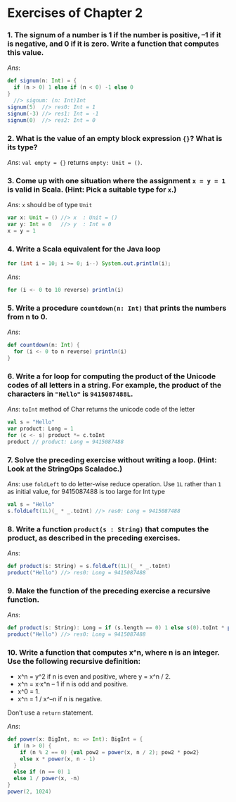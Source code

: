 Exercises of Chapter 2
======================

### 1. The signum of a number is 1 if the number is positive, –1 if it is negative, and 0 if it is zero. Write a function that computes this value.

_Ans_:

```scala
def signum(n: Int) = {
  if (n > 0) 1 else if (n < 0) -1 else 0
}
  //> signum: (n: Int)Int
signum(5)  //> res0: Int = 1
signum(-3) //> res1: Int = -1
signum(0)  //> res2: Int = 0
```

### 2. What is the value of an empty block expression `{}`? What is its type?

_Ans_: `val empty = {}` returns `empty: Unit = ()`.

### 3. Come up with one situation where the assignment `x = y = 1` is valid in Scala. (Hint: Pick a suitable type for `x`.)

_Ans_: `x` should be of type `Unit`

```scala
var x: Unit = () //> x  : Unit = ()
var y: Int = 0   //> y  : Int = 0
x = y = 1
```

### 4. Write a Scala equivalent for the Java loop

```java
for (int i = 10; i >= 0; i--) System.out.println(i);
```

_Ans_:

```scala
for (i <- 0 to 10 reverse) println(i)
```

### 5. Write a procedure `countdown(n: Int)` that prints the numbers from n to 0.

_Ans_:

```scala
def countdown(n: Int) {
  for (i <- 0 to n reverse) println(i)
}
```

### 6. Write a for loop for computing the product of the Unicode codes of all letters in a string. For example, the product of the characters in `"Hello"` is `9415087488L`.

_Ans_: `toInt` method of Char returns the unicode code of the letter

```scala
val s = "Hello"
var product: Long = 1
for (c <- s) product *= c.toInt
product // product: Long = 9415087488
```

### 7. Solve the preceding exercise without writing a loop. (Hint: Look at the StringOps Scaladoc.)

_Ans_: use `foldLeft` to do letter-wise reduce operation. Use `1L` rather than `1` as initial value, for 9415087488 is too large for Int type

```scala
val s = "Hello"
s.foldLeft(1L)(_ * _.toInt) //> res0: Long = 9415087488
```

### 8. Write a function `product(s : String)` that computes the product, as described in the preceding exercises.

_Ans_:

```scala
def product(s: String) = s.foldLeft(1L)(_ * _.toInt)
product("Hello") //> res0: Long = 9415087488
```

### 9. Make the function of the preceding exercise a recursive function.

_Ans_:

```scala
def product(s: String): Long = if (s.length == 0) 1 else s(0).toInt * product(s.drop(1))
product("Hello") //> res0: Long = 9415087488
```

### 10. Write a function that computes x^n, where n is an integer. Use the following recursive definition:

* x^n = y^2 if n is even and positive, where y = x^n / 2.
* x^n = x·x^n – 1 if n is odd and positive.
* x^0 = 1.
* x^n = 1 / x^–n if n is negative.

Don’t use a `return` statement.

_Ans_:

```scala
def power(x: BigInt, n: => Int): BigInt = {
  if (n > 0) {
    if (n % 2 == 0) {val pow2 = power(x, n / 2); pow2 * pow2}
    else x * power(x, n - 1)
  }
  else if (n == 0) 1
  else 1 / power(x, -n)
}
power(2, 1024)
```
